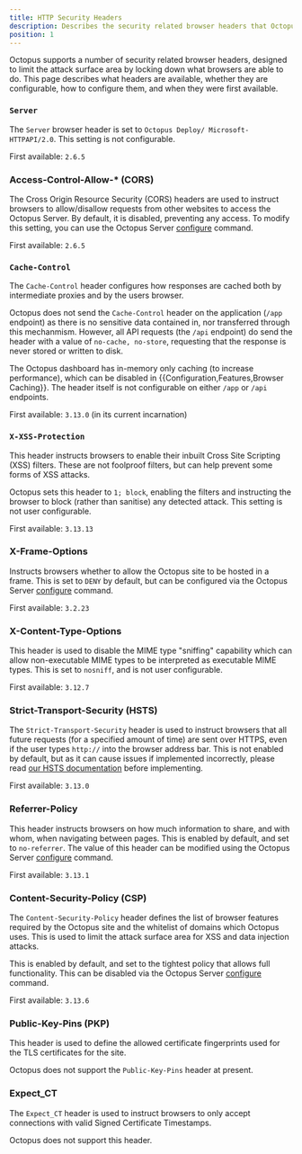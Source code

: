 ```yaml
---
title: HTTP Security Headers
description: Describes the security related browser headers that Octopus supports
position: 1
---
```


Octopus supports a number of security related browser headers, designed to limit the attack surface area by locking down what browsers are able to do. This page describes what headers are available, whether they are configurable, how to configure them, and when they were first available.


### `Server`

The `Server` browser header is set to `Octopus Deploy/ Microsoft-HTTPAPI/2.0`. This setting is not configurable.

First available: `2.6.5`

### Access-Control-Allow-* (CORS)

The Cross Origin Resource Security (CORS) headers are used to instruct browsers to allow/disallow requests from other websites to access the Octopus Server. By default, it is disabled, preventing any access. To modify this setting, you can use the Octopus Server [configure](/docs/api-and-integration/octopus.server.exe-command-line/configure) command.

First available: `2.6.5`

### `Cache-Control`

The `Cache-Control` header configures how responses are cached both by intermediate proxies and by the users browser.

Octopus does not send the `Cache-Control` header on the application (`/app` endpoint) as there is no sensitive data contained in, nor transferred through this mechanmism. However, all API requests (the `/api` endpoint) do send the header with a value of `no-cache, no-store`, requesting that the response is never stored or written to disk.

The Octopus dashboard has in-memory only caching (to increase performance), which can be disabled in {{Configuration,Features,Browser Caching}}. The header itself is not configurable on either `/app` or `/api` endpoints.

First available: `3.13.0` (in its current incarnation)

### `X-XSS-Protection`

This header instructs browsers to enable their inbuilt Cross Site Scripting (XSS) filters. These are not foolproof filters, but can help prevent some forms of XSS attacks.

Octopus sets this header to `1; block`, enabling the filters and instructing the browser to block (rather than sanitise) any detected attack. This setting is not user configurable.

First available: `3.13.13`

### X-Frame-Options

Instructs browsers whether to allow the Octopus site to be hosted in a frame. This is set to `DENY` by default, but can be configured via the Octopus Server [configure](/docs/api-and-integration/octopus.server.exe-command-line/configure) command.

First available: `3.2.23`

### X-Content-Type-Options

This header is used to disable the MIME type "sniffing" capability which can allow non-executable MIME types to be interpreted as executable MIME types. This is set to `nosniff`, and is not user configurable.

First available: `3.12.7`

### Strict-Transport-Security (HSTS)

The `Strict-Transport-Security` header is used to instruct browsers that all future requests (for a specified amount of time) are sent over HTTPS, even if the user types `http://` into the browser address bar. This is not enabled by default, but as it can cause issues if implemented incorrectly, please read [our HSTS documentation](/docs/how-to/expose-the-octopus-web-portal-over-https#HSTS) before implementing.

First available: `3.13.0`

### Referrer-Policy

This header instructs browsers on how much information to share, and with whom, when navigating between pages. This is enabled by default, and set to `no-referrer`. The value of this header can be modified using the Octopus Server [configure](/docs/api-and-integration/octopus.server.exe-command-line/configure) command.

First available: `3.13.1`

### Content-Security-Policy (CSP)

The `Content-Security-Policy` header defines the list of browser features required by the Octopus site and the whitelist of domains which Octopus uses. This is used to limit the attack surface area for XSS and data injection attacks.

This is enabled by default, and set to the tightest policy that allows full functionality. This can be disabled via the Octopus Server [configure](/docs/api-and-integration/octopus.server.exe-command-line/configure) command.

First available: `3.13.6`

### Public-Key-Pins (PKP)

This header is used to define the allowed certificate fingerprints used for the TLS certificates for the site.

Octopus does not support the `Public-Key-Pins` header at present.

### Expect_CT

The `Expect_CT` header is used to instruct browsers to only accept connections with valid Signed Certificate Timestamps.

Octopus does not support this header.
